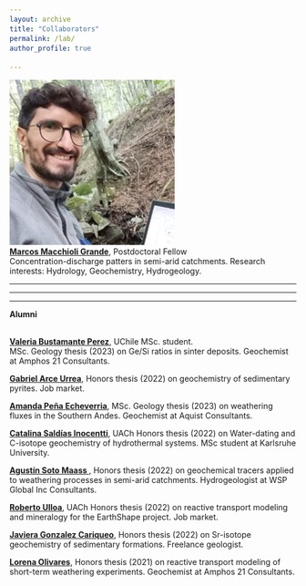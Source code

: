 ```yaml
---
layout: archive
title: "Collaborators"
permalink: /lab/
author_profile: true

---
```


<img style="float: center;" src="/images/macchioli.jpeg" width = "290" height = "290">
<br><b><a href="https://www.researchgate.net/profile/Marcos-Macchioli-Grande-2">Marcos Macchioli Grande</a></b>, Postdoctoral Fellow<br>
Concentration-discharge patters in semi-arid catchments.
Research interests: Hydrology, Geochemistry, Hydrogeology.

---


---


---
**Alumni**

<br><b><a href="https://bit.ly/3tsk7sT">Valeria Bustamante Perez</a></b>, UChile MSc. student.<br>MSc. Geology thesis (2023) on Ge/Si ratios in sinter deposits. Geochemist at Amphos 21 Consultants.

<b><a href="mailto: gabriel.arceurrea@gmail.com ">Gabriel Arce Urrea</a></b>, Honors thesis (2022) on geochemistry of sedimentary pyrites. Job market.

<b><a href="https://www.linkedin.com/in/amanda-sof%C3%ADa-peña-584731202/">Amanda Peña Echeverria</a></b>, MSc. Geology thesis (2023) on weathering fluxes in the Southern Andes. Geochemist at Aquist Consultants.

<b><a href="mailto: catalina.saldias@alumnos.uach.cl ">Catalina Saldías Inocentti</a></b>, UACh Honors thesis (2022) on Water-dating and C-isotope geochemistry of hydrothermal systems. MSc student at Karlsruhe University.

<b><a href="mailto: agumaass@gmail.com ">Agustín Soto Maass </a></b>, Honors thesis (2022) on geochemical tracers applied to weathering processes in semi-arid catchments. Hydrogeologist at WSP Global Inc Consultants.

<b><a href="mailto: roberto.ulloa01@alumnos.uach.cl ">Roberto Ulloa</a></b>, UACh Honors thesis (2022) on reactive transport modeling and mineralogy for the EarthShape project. Job market.

<b><a href="mailto: javgonzc@gmail.com">Javiera Gonzalez Cariqueo</a></b>, Honors thesis (2022) on Sr-isotope geochemistry of sedimentary formations. Freelance geologist.

<b><a href="mailto: lore.olivares24@gmail.com">Lorena Olivares</a></b>, Honors thesis (2021) on reactive transport modeling of short-term weathering experiments. Geochemist at Amphos 21 Consultants.

